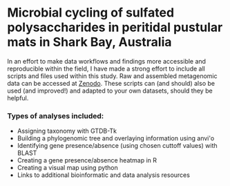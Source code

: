 # Microbial cycling of sulfated polysaccharides in peritidal pustular mats in Shark Bay, Australia

In an effort to make data workflows and findings more accessible and reproducible within the field, I have made a strong effort to include all scripts and files used within this study. Raw and assembled metagenomic data can be accessed at [Zenodo](dx.doi.org/10.5281/zenodo.3874996).  These scripts can (and should) also be used (and improved!) and adapted to your own datasets, should they be helpful. 

### Types of analyses included:
- Assigning taxonomy with GTDB-Tk
- Building a phylogenomic tree and overlaying information using anvi'o
- Identifying gene presence/absence (using chosen cuttoff values) with BLAST
- Creating a gene presence/absence heatmap in R
- Creating a visual map using python
- Links to additional bioinformatic and data analysis resources



